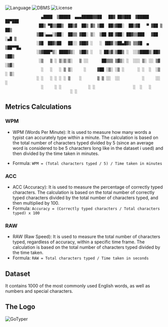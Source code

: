 ![Language](https://img.shields.io/badge/language-Go%20-cyan.svg)
![DBMS](https://img.shields.io/badge/DBMS-PostgreSQL%20-blue.svg)
![License](https://img.shields.io/badge/license-Apache_2.0-orange.svg)

				    ▄████  ▒█████  ▄▄▄█████▓▓██   ██▓ ██▓███  ▓█████  ██▀███  
				   ██▒ ▀█▒▒██▒  ██▒▓  ██▒ ▓▒ ▒██  ██▒▓██░  ██▒▓█   ▀ ▓██ ▒ ██▒
				  ▒██░▄▄▄░▒██░  ██▒▒ ▓██░ ▒░  ▒██ ██░▓██░ ██▓▒▒███   ▓██ ░▄█ ▒
				  ░▓█  ██▓▒██   ██░░ ▓██▓ ░   ░ ▐██▓░▒██▄█▓▒ ▒▒▓█  ▄ ▒██▀▀█▄  
				  ░▒▓███▀▒░ ████▓▒░  ▒██▒ ░   ░ ██▒▓░▒██▒ ░  ░░▒████▒░██▓ ▒██▒
				   ░▒   ▒ ░ ▒░▒░▒░   ▒ ░░      ██▒▒▒ ▒▓▒░ ░  ░░░ ▒░ ░░ ▒▓ ░▒▓░
				    ░   ░   ░ ▒ ▒░     ░     ▓██ ░▒░ ░▒ ░      ░ ░  ░  ░▒ ░ ▒░
				  ░ ░   ░ ░ ░ ░ ▒    ░       ▒ ▒ ░░  ░░          ░     ░░   ░ 
					░     ░ ░            ░ ░                 ░  ░   ░     
							     ░ ░                              

## Metrics Calculations
### WPM
* WPM (Words Per Minute): It is used to measure how many words a typist can accurately type within a minute. The calculation is based on the total number of characters typed divided by 5 (since an average word is considered to be 5 characters long like in the dataset i used) and then divided by the time taken in minutes.

* Formula: `WPM = (Total characters typed / 5) / Time taken in minutes`

### ACC
* ACC (Accuracy): It is used to measure the percentage of correctly typed characters. The calculation is based on the total number of correctly typed characters divided by the total number of characters typed, and then multiplied by 100.
* Formula: `Accuracy = (Correctly typed characters / Total characters typed) x 100`

### RAW
* RAW (Raw Speed): It is used to measure the total number of characters typed, regardless of accuracy, within a specific time frame. The calculation is based on the total number of characters typed divided by the time taken.
* Formula: `RAW = Total characters typed / Time taken in seconds`

## Dataset
It contains 1000 of the most commonly used English words, as well as numbers and special characters.

## The Logo
![GoTyper](https://user-images.githubusercontent.com/58489322/229482931-17debad2-c555-4202-988b-ee6f0d423507.png)
